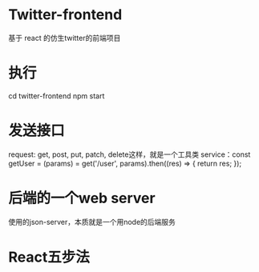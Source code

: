 # Twitter-frontend
基于 react 的仿生twitter的前端项目

# 执行
cd twitter-frontend
npm start

# 发送接口
request: get, post, put, patch, delete这样，就是一个工具类
service：const getUser = (params) = get('/user', params).then((res) => {
  return res;
});

# 后端的一个web server
使用的json-server，本质就是一个用node的后端服务

# React五步法